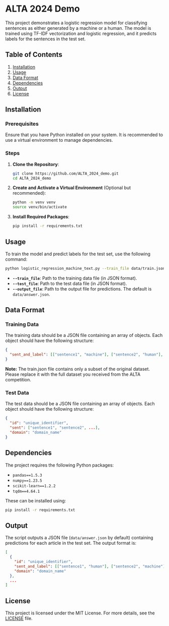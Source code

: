 # ALTA 2024 Demo

This project demonstrates a logistic regression model for classifying sentences as either generated by a machine or a human. The model is trained using TF-IDF vectorization and logistic regression, and it predicts labels for the sentences in the test set.

## Table of Contents

1. [Installation](#installation)
2. [Usage](#usage)
3. [Data Format](#data-format)
4. [Dependencies](#dependencies)
5. [Output](#output)
6. [License](#license)

## Installation

### Prerequisites

Ensure that you have Python installed on your system. It is recommended to use a virtual environment to manage dependencies.

### Steps

1. **Clone the Repository**:

   ```bash
   git clone https://github.com/ALTA_2024_demo.git
   cd ALTA_2024_demo
   ```

2. **Create and Activate a Virtual Environment** (Optional but recommended):

   ```bash
   python -m venv venv
   source venv/bin/activate
   ```

3. **Install Required Packages**:

   ```bash
   pip install -r requirements.txt
   ```

## Usage

To train the model and predict labels for the test set, use the following command:

```bash
python logistic_regression_machine_text.py --train_file data/train.json --test_file data/phase1_test_without_labels.json --output_file data/answer.json
```

- **`--train_file`**: Path to the training data file (in JSON format).
- **`--test_file`**: Path to the test data file (in JSON format).
- **`--output_file`**: Path to the output file for predictions. The default is `data/answer.json`.

## Data Format

### Training Data

The training data should be a JSON file containing an array of objects. Each object should have the following structure:

```json
{
  "sent_and_label": [["sentence1", "machine"], ["sentence2", "human"], ...]
}
```

**Note:** The train.json file contains only a subset of the original dataset. Please replace it with the full dataset you received from the ALTA competition.

### Test Data

The test data should be a JSON file containing an array of objects. Each object should have the following structure:

```json
{
  "id": "unique_identifier",
  "sent": ["sentence1", "sentence2", ...],
  "domain": "domain_name"
}
```

## Dependencies

The project requires the following Python packages:

- `pandas==1.5.3`
- `numpy==1.23.5`
- `scikit-learn==1.2.2`
- `tqdm==4.64.1`

These can be installed using:

```bash
pip install -r requirements.txt
```

## Output

The script outputs a JSON file (`data/answer.json` by default) containing predictions for each article in the test set. The output format is:

```json
[
  {
    "id": "unique_identifier",
    "sent_and_label": [["sentence1", "human"], ["sentence2", "machine"], ...],
    "domain": "domain_name"
  },
  ...
]
```

## License

This project is licensed under the MIT License. For more details, see the [LICENSE](LICENSE) file.
